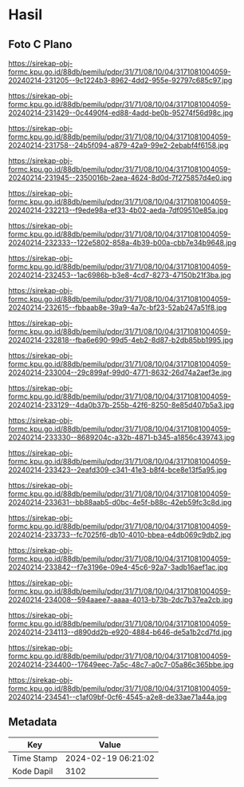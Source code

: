 # Hasil

## Foto C Plano

https://sirekap-obj-formc.kpu.go.id/88db/pemilu/pdpr/31/71/08/10/04/3171081004059-20240214-231205--9c1224b3-8962-4dd2-955e-92797c685c97.jpg

https://sirekap-obj-formc.kpu.go.id/88db/pemilu/pdpr/31/71/08/10/04/3171081004059-20240214-231429--0c4490f4-ed88-4add-be0b-95274f56d98c.jpg

https://sirekap-obj-formc.kpu.go.id/88db/pemilu/pdpr/31/71/08/10/04/3171081004059-20240214-231758--24b5f094-a879-42a9-99e2-2ebabf4f6158.jpg

https://sirekap-obj-formc.kpu.go.id/88db/pemilu/pdpr/31/71/08/10/04/3171081004059-20240214-231945--2350016b-2aea-4624-8d0d-7f275857d4e0.jpg

https://sirekap-obj-formc.kpu.go.id/88db/pemilu/pdpr/31/71/08/10/04/3171081004059-20240214-232213--f9ede98a-ef33-4b02-aeda-7df09510e85a.jpg

https://sirekap-obj-formc.kpu.go.id/88db/pemilu/pdpr/31/71/08/10/04/3171081004059-20240214-232333--122e5802-858a-4b39-b00a-cbb7e34b9648.jpg

https://sirekap-obj-formc.kpu.go.id/88db/pemilu/pdpr/31/71/08/10/04/3171081004059-20240214-232453--1ac6986b-b3e8-4cd7-8273-47150b21f3ba.jpg

https://sirekap-obj-formc.kpu.go.id/88db/pemilu/pdpr/31/71/08/10/04/3171081004059-20240214-232615--fbbaab8e-39a9-4a7c-bf23-52ab247a51f8.jpg

https://sirekap-obj-formc.kpu.go.id/88db/pemilu/pdpr/31/71/08/10/04/3171081004059-20240214-232818--fba6e690-99d5-4eb2-8d87-b2db85bb1995.jpg

https://sirekap-obj-formc.kpu.go.id/88db/pemilu/pdpr/31/71/08/10/04/3171081004059-20240214-233004--29c899af-99d0-4771-8632-26d74a2aef3e.jpg

https://sirekap-obj-formc.kpu.go.id/88db/pemilu/pdpr/31/71/08/10/04/3171081004059-20240214-233129--4da0b37b-255b-42f6-8250-8e85d407b5a3.jpg

https://sirekap-obj-formc.kpu.go.id/88db/pemilu/pdpr/31/71/08/10/04/3171081004059-20240214-233330--8689204c-a32b-4871-b345-a1856c439743.jpg

https://sirekap-obj-formc.kpu.go.id/88db/pemilu/pdpr/31/71/08/10/04/3171081004059-20240214-233423--2eafd309-c341-41e3-b8f4-bce8e13f5a95.jpg

https://sirekap-obj-formc.kpu.go.id/88db/pemilu/pdpr/31/71/08/10/04/3171081004059-20240214-233631--bb88aab5-d0bc-4e5f-b88c-42eb59fc3c8d.jpg

https://sirekap-obj-formc.kpu.go.id/88db/pemilu/pdpr/31/71/08/10/04/3171081004059-20240214-233733--fc7025f6-db10-4010-bbea-e4db069c9db2.jpg

https://sirekap-obj-formc.kpu.go.id/88db/pemilu/pdpr/31/71/08/10/04/3171081004059-20240214-233842--f7e3196e-09e4-45c6-92a7-3adb16aef1ac.jpg

https://sirekap-obj-formc.kpu.go.id/88db/pemilu/pdpr/31/71/08/10/04/3171081004059-20240214-234008--594aaee7-aaaa-4013-b73b-2dc7b37ea2cb.jpg

https://sirekap-obj-formc.kpu.go.id/88db/pemilu/pdpr/31/71/08/10/04/3171081004059-20240214-234113--d890dd2b-e920-4884-b646-de5a1b2cd7fd.jpg

https://sirekap-obj-formc.kpu.go.id/88db/pemilu/pdpr/31/71/08/10/04/3171081004059-20240214-234400--17649eec-7a5c-48c7-a0c7-05a86c365bbe.jpg

https://sirekap-obj-formc.kpu.go.id/88db/pemilu/pdpr/31/71/08/10/04/3171081004059-20240214-234541--c1af09bf-0cf6-4545-a2e8-de33ae71a44a.jpg


## Metadata

| Key        | Value               |
| ---------- | ------------------- |
| Time Stamp | 2024-02-19 06:21:02 |
| Kode Dapil | 3102                |



